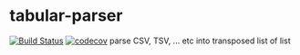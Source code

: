# tabular-parser
[![Build Status](https://semaphoreci.com/api/v1/ahmad88me/tabular-parser/branches/master/badge.svg)](https://semaphoreci.com/ahmad88me/tabular-parser)
[![codecov](https://codecov.io/gh/ahmad88me/tabular-parser/branch/master/graph/badge.svg)](https://codecov.io/gh/ahmad88me/tabular-parser)
parse CSV, TSV, ... etc into transposed list of list
